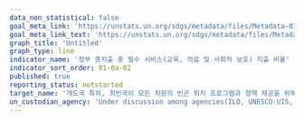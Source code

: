 ```yaml
---
data_non_statistical: false
goal_meta_link: 'https://unstats.un.org/sdgs/metadata/files/Metadata-01-0a-02.pdf'
goal_meta_link_text: 'https://unstats.un.org/sdgs/metadata/files/Metadata-01-0a-02.pdf'
graph_title: 'Untitled'
graph_type: line
indicator_name: '정부 총지출 중 필수 서비스(교육, 의료 및 사회적 보호) 지출 비율'
indicator_sort_order: 01-0a-02
published: true
reporting_status: notstarted
target_name: '개도국 특히, 최빈국이 모든 차원의 빈곤 퇴치 프로그램과 정책 제공을 위해 증강된 개발협력을 포함하여 다양한 재원 동원 보장'
un_custodian_agency: 'Under discussion among agencies(ILO, UNESCO-UIS, WHO)'
---
```

